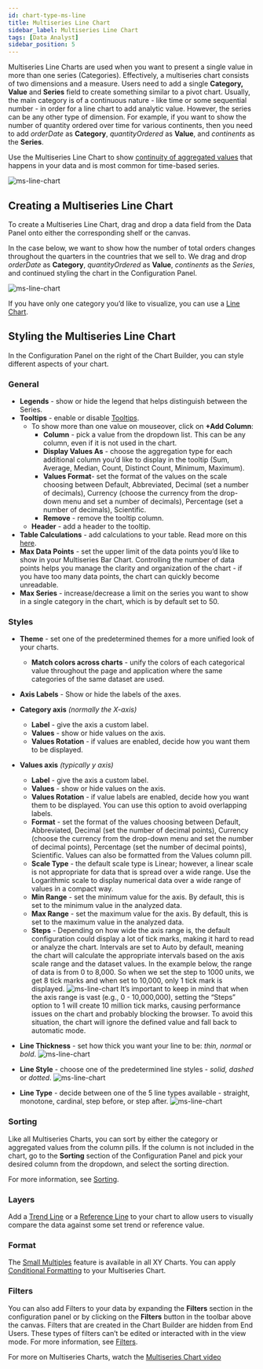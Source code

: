 ```yaml
---
id: chart-type-ms-line
title: Multiseries Line Chart
sidebar_label: Multiseries Line Chart
tags: [Data Analyst]
sidebar_position: 5
---
```


<div style={{textAlign: "justify"}}>

Multiseries Line Charts are used when you want to present a single value in more than one series (Categories). Effectively, a multiseries chart consists of two dimensions and a measure. Users need to add a single **Category, Value** and **Series** field to create something similar to a pivot chart. Usually, the main category is of a continuous nature - like time or some sequential number - in order for a line chart to add analytic value. However, the series can be any other type of dimension. For example, if you want to show the number of quantity ordered over time for various continents, then you need to add *orderDate* as **Category**, *quantityOrdered* as **Value**, and *continents* as the **Series**.

Use the Multiseries Line Chart to show <u>continuity of aggregated values</u> that happens in your data and is most common for time-based series.

![ms-line-chart](https://s3.amazonaws.com/cdn.qrvey.com/documentation_assets/ui-docs/dataviews/chart-types-all/MS-Line/ms-line.png#thumbnail) 
 

## Creating a Multiseries Line Chart

To create a Multiseries Line Chart, drag and drop a data field from the Data Panel onto either the corresponding shelf or the canvas. 

In the case below, we want to show how the number of total orders changes throughout the quarters in the countries that we sell to. We drag and drop *orderDate* as **Category**, *quantityOrdered* as **Value**, *continents* as the *Series*, and continued styling the chart in the Configuration Panel.

![ms-line-chart](https://s3.amazonaws.com/cdn.qrvey.com/documentation_assets/ui-docs/dataviews/chart-types-all/MS-Line/create.gif#thumbnail) 



If you have only one category you’d like to visualize, you can use a [Line Chart](./line.md).


## Styling the Multiseries Line Chart
In the Configuration Panel on the right of the Chart Builder, you can style different aspects of your chart.

### General
* **Legends** - show or hide the legend that helps distinguish between the Series.
* **Tooltips** - enable or disable [Tooltips](../tooltips.md).
  * To show more than one value on mouseover, click on **+Add Column**:
      * **Column** - pick a value from the dropdown list. This can be any column, even if it is not used in the chart.
      * **Display Values As** - choose the aggregation type for each additional column you’d like to display in the tooltip (Sum, Average, Median, Count, Distinct Count, Minimum, Maximum).
      * **Values Format**- set the format of the values on the scale choosing between Default, Abbreviated, Decimal (set a number of decimals), Currency (choose the currency from the drop-down menu and set a number of decimals), Percentage (set a number of decimals), Scientific.
      * **Remove** - remove the tooltip column.
  * **Header** - add a header to the tooltip.
* **Table Calculations** - add calculations to your table. Read more on this [here](../../05-Working%20with%20Data/Datasets/01-Overview%20of%20Datasets/dataset-views.md).
* **Max Data Points** - set the upper limit of the data points you’d like to show in your Multiseries Bar Chart. Controlling the number of data points helps you manage the clarity and organization of the chart - if you have too many data points, the chart can quickly become unreadable.
* **Max Series** - increase/decrease a limit on the series you want to show in a single category in the chart, which is by default set to 50.

### Styles
* **Theme** - set one of the predetermined themes for a more unified look of your charts.
   * **Match colors across charts** - unify the colors of each categorical value throughout the page and application where the same categories of the same dataset are used.
* **Axis Labels** - Show or hide the labels of the axes.
* **Category axis** *(normally the X-axis)*
    * **Label** - give the axis a custom label.
    * **Values** - show or hide values on the axis.
    * **Values Rotation** - if values are enabled, decide how you want them to be displayed.
* **Values axis** *(typically y axis)*
    * **Label** - give the axis a custom label.
    * **Values** - show or hide values on the axis.
    * **Values Rotation** - if value labels are enabled, decide how you want them to be displayed. You can use this option to avoid overlapping labels.
    * **Format** - set the format of the values choosing between Default, Abbreviated, Decimal (set the number of decimal points), Currency (choose the currency from the drop-down menu and set the number of decimal points), Percentage (set the number of decimal points), Scientific. Values can also be formatted from the Values column pill.
    * **Scale Type** - the default scale type is Linear; however, a linear scale is not appropriate for data that is spread over a wide range. Use the Logarithmic scale to display numerical data over a wide range of values in a compact way.
    * **Min Range** - set the minimum value for the axis. By default, this is set to the minimum value in the analyzed data.
    * **Max Range** - set the maximum value for the axis. By default, this is set to the maximum value in the analyzed data.
    * **Steps** - Depending on how wide the axis range is, the default configuration could display a lot of tick marks, making it hard to read or analyze the chart. Intervals are set to Auto by default, meaning the chart will calculate the appropriate intervals based on the axis scale range and the dataset values. In the example below, the range of data is from 0 to 8,000. So when we set the step to 1000 units, we get 8 tick marks and when set to 10,000, only 1 tick mark is displayed.
    ![ms-line-chart](https://s3.amazonaws.com/cdn.qrvey.com/documentation_assets/ui-docs/dataviews/chart-types-all/MS-Line/steps.gif#thumbnail)
    It’s important to keep in mind that when the axis range is vast (e.g., 0 - 10,000,000), setting the “Steps” option to 1 will create 10 million tick marks, causing performance issues on the chart and probably blocking the browser. To avoid this situation, the chart will ignore the defined value and fall back to automatic mode.
* **Line Thickness** - set how thick you want your line to be: *thin, normal* or *bold*. 
![ms-line-chart](https://s3.amazonaws.com/cdn.qrvey.com/documentation_assets/ui-docs/dataviews/chart-types-all/MS-Line/thick.png#thumbnail-60) 

* **Line Style** - choose one of the predetermined line styles - *solid, dashed* or *dotted*.
![ms-line-chart](https://s3.amazonaws.com/cdn.qrvey.com/documentation_assets/ui-docs/dataviews/chart-types-all/MS-Line/style.png#thumbnail-60) 

* **Line Type** - decide between one of the 5 line types available - straight, monotone, cardinal, step before, or step after. 
![ms-line-chart](https://s3.amazonaws.com/cdn.qrvey.com/documentation_assets/ui-docs/dataviews/chart-types-all/MS-Line/type.png#thumbnail-60) 

### Sorting
Like all Multiseries Charts, you can sort by either the category or aggregated values from the column pills. If the column is not included in the chart, go to the **Sorting** section of the Configuration Panel and pick your desired column from the dropdown, and select the sorting direction.
 
For more information, see [Sorting](../sorting.md). 
 
### Layers
Add a [Trend Line](../09-Configure%20charts/chart-layers.md#trend-line) or a [Reference Line](../09-Configure%20charts/chart-layers.md#reference-line) to your chart to allow users to visually compare the data against some set trend or reference value.
 

### Format
The [Small Multiples](../09-Configure%20charts/chart-format.md#small-multiples) feature is available in all XY Charts.
You can apply [Conditional Formatting](../09-Configure%20charts/chart-format.md#small-multiples#conditional-formatting) to your Multiseries Chart.
 
### Filters
You can also add Filters to your data by expanding the **Filters** section in the configuration panel or by clicking on the **Filters** button in the toolbar above the canvas.
Filters that are created in the Chart Builder are hidden from End Users. These types of filters can’t be edited or interacted with in the view mode. For more information, see [Filters](../09-Configure%20charts/chart-filters.md).
 
For more on Multiseries Charts, watch the <a href="/docs-v2/video-training/legacy/multi-series.md" target="_blank">Multiseries Chart video</a>


</div>